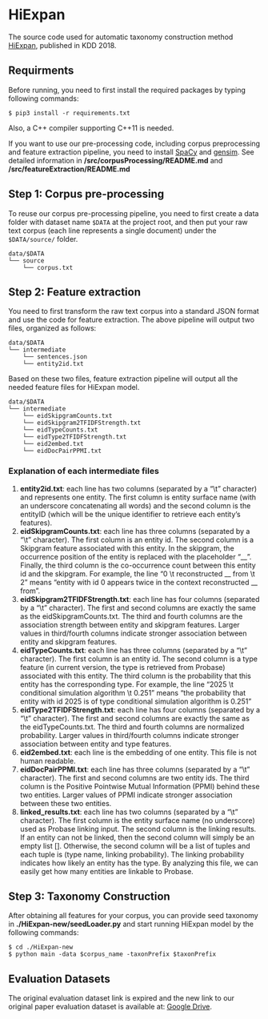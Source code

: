 # HiExpan
The source code used for automatic taxonomy construction method [HiExpan](http://hanj.cs.illinois.edu/pdf/kdd18_jshen.pdf), published in KDD 2018. 

## Requirments

Before running, you need to first install the required packages by typing following commands:

```
$ pip3 install -r requirements.txt
```

Also, a C++ compiler supporting C++11 is needed. 

If you want to use our pre-processing code, including corpus preprocessing and feature extraction pipeline, you need to install [SpaCy](https://spacy.io/usage/) and [gensim](https://radimrehurek.com/gensim/install.html). See detailed information in **/src/corpusProcessing/README.md** and **/src/featureExtraction/README.md**

## Step 1: Corpus pre-processing

To reuse our corpus pre-processing pipeline, you need to first create a data folder with dataset name `$DATA` at the project root, and then put your raw text corpus (each line represents a single document) under the `$DATA/source/` folder. 

```
data/$DATA
└── source
    └── corpus.txt
```

## Step 2: Feature extraction

You need to first transform the raw text corpus into a standard JSON format and use the code for feature extraction. The above pipeline will output two files, organized as follows:

```
data/$DATA
└── intermediate
	└── sentences.json
	└── entity2id.txt	
```

Based on these two files, feature extraction pipeline will output all the needed feature files for HiExpan model.

```
data/$DATA
└── intermediate
	└── eidSkipgramCounts.txt
	└── eidSkipgram2TFIDFStrength.txt
	└── eidTypeCounts.txt
	└── eidType2TFIDFStrength.txt
	└── eid2embed.txt
	└── eidDocPairPPMI.txt
```

### Explanation of each intermediate files


1. **entity2id.txt**: each line has two columns (separated by a “\t” character) and represents one entity. The first column is entity surface name (with an underscore concatenating all words) and the second column is the entityID (which will be the unique identifier to retrieve each entity’s features).
2. **eidSkipgramCounts.txt**: each line has three columns (separated by a “\t” character). The first column is an entity id. The second column is a Skipgram feature associated with this entity. In the skipgram, the occurrence position of the entity is replaced with the placeholder “__”. Finally, the third column is the co-occurrence count between this entity id and the skipgram. For example, the line “0 \t reconstructed __ from \t 2” means “entity with id 0 appears twice in the context reconstructed __ from”. 
3. **eidSkipgram2TFIDFStrength.txt**: each line has four columns (separated by a “\t” character). The first and second columns are exactly the same as the eidSkipgramCounts.txt. The third and fourth columns are the association strength between entity and skipgram features. Larger values in third/fourth columns indicate stronger association between entity and skipgram features.
4. **eidTypeCounts.txt**: each line has three columns (separated by a “\t” character). The first column is an entity id. The second column is a type feature (in current version, the type is retrieved from Probase) associated with this entity. The third column is the probability that this entity has the corresponding type. For example, the line “2025 \t conditional simulation algorithm \t 0.251” means “the probability that entity with id 2025 is of type conditional simulation algorithm is 0.251”
5. **eidType2TFIDFStrength.txt**: each line has four columns (separated by a “\t” character). The first and second columns are exactly the same as the eidTypeCounts.txt. The third and fourth columns are normalized probability. Larger values in third/fourth columns indicate stronger association between entity and type features.
6. **eid2embed.txt**: each line is the embedding of one entity. This file is not human readable.
7. **eidDocPairPPMI.txt**: each line has three columns (separated by a “\t” character). The first and second columns are two entity ids. The third column is the Positive Pointwise Mutual Information (PPMI) behind these two entities. Larger values of PPMI indicate stronger association between these two entities.
8. **linked_results.txt**: each line has two columns (separated by a “\t” character). The first column is the entity surface name (no underscore) used as Probase linking input. The second column is the linking results. If an entity can not be linked, then the second column will simply be an empty list []. Otherwise, the second column will be a list of tuples and each tuple is (type name, linking probability). The linking probability indicates how likely an entity has the type. By analyzing this file, we can easily get how many entities are linkable to Probase. 


## Step 3: Taxonomy Construction

After obtaining all features for your corpus, you can provide seed taxonomy in **./HiExpan-new/seedLoader.py** and start running HiExpan model by the following commands:

```
$ cd ./HiExpan-new
$ python main -data $corpus_name -taxonPrefix $taxonPrefix
```

## Evaluation Datasets

The original evaluation dataset link is expired and the new link to our original paper evaluation dataset is available at: [Google Drive](https://drive.google.com/drive/folders/1-YeoyJAu1zYckjIVPuSZVxu7X0qdfoIq?usp=sharing).
